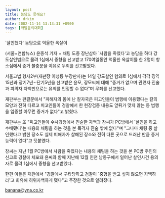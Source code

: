```yaml
---
layout: post
title: 농담도 못해요?
author: drkim
date: 2002-11-14 13:13:31 +0900
tags: [깨달음의대화]
---
```

\`살인했다' 농담으로 억울한 옥살이
  

      
(서울=연합뉴스) 윤종석 기자 = 채팅 도중 장난삼아 \`사람을 죽였다'고 농담을 하다 강도살인범으로 몰려 1심에서 중형을 선고받고 170여일동안 억울한 옥살이를 한 2명이 항소심에서 증거 불충분을 이유로 무죄를 선고받았다.
  

      
서울고법 형사2부(재판장 이성룡 부장판사)는 14일 강도살인 혐의로 1심에서 각각 징역15년과 장기7년∼단기5년을 선고받은 윤모, 장모씨에 대해 "증거가 없으며 관련자 진술과 피의자 자백만으로는 유죄를 인정할 수 없다"며 무죄를 선고했다.
  

      
재판부는 판결문에서 "피해자의 몸에 난 칼자국은 피고인들이 범행에 이용했다는 칼의 모양과 전혀 다르고 피고인들이 경찰에서 한 현장검증 내용도 앞뒤가 맞지 않는 등 범행을 입증할 아무런 증거가 없다"고 밝혔다.
  

      
재판부는 또 "피고인들이 수사과정에서 진술한 자백과 장씨가 PC방에서 \`살인을 하고 수배됐다'는 내용의 채팅을 하는 것을 본 목격자 진술 밖에 없다"며 "그나마 채팅 중 살인했다고 밝힌 장소도 실제 피해자가 살해된 장소와 전혀 다른 곳으로 드러난 만큼 증거능력이 없다"고 덧붙였다.
  

      
장씨는 지난 1월 PC방에서 사람을 죽였다는 내용의 채팅을 하는 것을 본 PC방 주인의 신고로 경찰에 체포돼 윤씨와 함께 지난해 12월 인천 남동구에서 일어난 살인사건 용의자로 몰려 1심에서 중형을 선고받았다.
  

      
한편 이들은 재판에서 "경찰에서 구타당하고 검찰이 \`중형을 받고 싶지 않으면 자백하라'고 회유해 허위자백하게 됐다"고 주장한 것으로 알려졌다.
  

      
banana@yna.co.kr